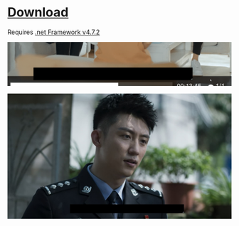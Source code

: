 # [Download](https://github.com/xCaoCao/SubtitleHider/releases/download/0.2/SubtitleHider.exe)
Requires [.net Framework v4.7.2](http://go.microsoft.com/fwlink/?LinkId=863262)

![Image](ILWNFOuqQX.gif)

![Image](mpv_dAGd2j6uAr.jpg)
